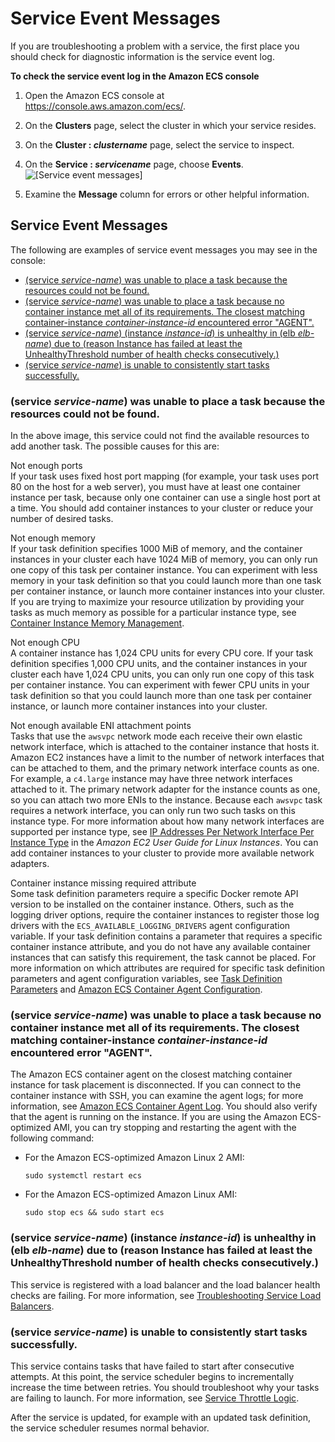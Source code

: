 # Service Event Messages<a name="service-event-messages"></a>

If you are troubleshooting a problem with a service, the first place you should check for diagnostic information is the service event log\.

**To check the service event log in the Amazon ECS console**

1. Open the Amazon ECS console at [https://console\.aws\.amazon\.com/ecs/](https://console.aws.amazon.com/ecs/)\.

1. On the **Clusters** page, select the cluster in which your service resides\.

1. On the **Cluster : *clustername*** page, select the service to inspect\.

1. On the **Service : *servicename*** page, choose **Events**\.  
![\[Service event messages\]](http://docs.aws.amazon.com/AmazonECS/latest/developerguide/images/events.png)

1. Examine the **Message** column for errors or other helpful information\.

## Service Event Messages<a name="service-event-messages-list"></a>

The following are examples of service event messages you may see in the console:
+ [\(service *service\-name*\) was unable to place a task because the resources could not be found\.](#service-event-messages-1)
+ [\(service *service\-name*\) was unable to place a task because no container instance met all of its requirements\. The closest matching container\-instance *container\-instance\-id* encountered error "AGENT"\.](#service-event-messages-2)
+ [\(service *service\-name*\) \(instance *instance\-id*\) is unhealthy in \(elb *elb\-name*\) due to \(reason Instance has failed at least the UnhealthyThreshold number of health checks consecutively\.\)](#service-event-messages-3)
+ [\(service *service\-name*\) is unable to consistently start tasks successfully\.](#service-event-messages-4)

### \(service *service\-name*\) was unable to place a task because the resources could not be found\.<a name="service-event-messages-1"></a>

In the above image, this service could not find the available resources to add another task\. The possible causes for this are:

Not enough ports  
If your task uses fixed host port mapping \(for example, your task uses port 80 on the host for a web server\), you must have at least one container instance per task, because only one container can use a single host port at a time\. You should add container instances to your cluster or reduce your number of desired tasks\.

Not enough memory  
If your task definition specifies 1000 MiB of memory, and the container instances in your cluster each have 1024 MiB of memory, you can only run one copy of this task per container instance\. You can experiment with less memory in your task definition so that you could launch more than one task per container instance, or launch more container instances into your cluster\.  
If you are trying to maximize your resource utilization by providing your tasks as much memory as possible for a particular instance type, see [Container Instance Memory Management](memory-management.md)\.

Not enough CPU  
A container instance has 1,024 CPU units for every CPU core\. If your task definition specifies 1,000 CPU units, and the container instances in your cluster each have 1,024 CPU units, you can only run one copy of this task per container instance\. You can experiment with fewer CPU units in your task definition so that you could launch more than one task per container instance, or launch more container instances into your cluster\.

Not enough available ENI attachment points  
Tasks that use the `awsvpc` network mode each receive their own elastic network interface, which is attached to the container instance that hosts it\. Amazon EC2 instances have a limit to the number of network interfaces that can be attached to them, and the primary network interface counts as one\. For example, a `c4.large` instance may have three network interfaces attached to it\. The primary network adapter for the instance counts as one, so you can attach two more ENIs to the instance\. Because each `awsvpc` task requires a network interface, you can only run two such tasks on this instance type\. For more information about how many network interfaces are supported per instance type, see [IP Addresses Per Network Interface Per Instance Type](https://docs.aws.amazon.com/AWSEC2/latest/UserGuide/using-eni.html) in the *Amazon EC2 User Guide for Linux Instances*\. You can add container instances to your cluster to provide more available network adapters\.

Container instance missing required attribute  
Some task definition parameters require a specific Docker remote API version to be installed on the container instance\. Others, such as the logging driver options, require the container instances to register those log drivers with the `ECS_AVAILABLE_LOGGING_DRIVERS` agent configuration variable\. If your task definition contains a parameter that requires a specific container instance attribute, and you do not have any available container instances that can satisfy this requirement, the task cannot be placed\. For more information on which attributes are required for specific task definition parameters and agent configuration variables, see [Task Definition Parameters](task_definition_parameters.md) and [Amazon ECS Container Agent Configuration](ecs-agent-config.md)\.

### \(service *service\-name*\) was unable to place a task because no container instance met all of its requirements\. The closest matching container\-instance *container\-instance\-id* encountered error "AGENT"\.<a name="service-event-messages-2"></a>

The Amazon ECS container agent on the closest matching container instance for task placement is disconnected\. If you can connect to the container instance with SSH, you can examine the agent logs; for more information, see [Amazon ECS Container Agent Log](logs.md#agent-logs)\. You should also verify that the agent is running on the instance\. If you are using the Amazon ECS\-optimized AMI, you can try stopping and restarting the agent with the following command:
+ For the Amazon ECS\-optimized Amazon Linux 2 AMI:

  ```
  sudo systemctl restart ecs
  ```
+ For the Amazon ECS\-optimized Amazon Linux AMI:

  ```
  sudo stop ecs && sudo start ecs
  ```

### \(service *service\-name*\) \(instance *instance\-id*\) is unhealthy in \(elb *elb\-name*\) due to \(reason Instance has failed at least the UnhealthyThreshold number of health checks consecutively\.\)<a name="service-event-messages-3"></a>

This service is registered with a load balancer and the load balancer health checks are failing\. For more information, see [Troubleshooting Service Load Balancers](troubleshoot-service-load-balancers.md)\.

### \(service *service\-name*\) is unable to consistently start tasks successfully\.<a name="service-event-messages-4"></a>

This service contains tasks that have failed to start after consecutive attempts\. At this point, the service scheduler begins to incrementally increase the time between retries\. You should troubleshoot why your tasks are failing to launch\. For more information, see [Service Throttle Logic](service-throttle-logic.md)\.

After the service is updated, for example with an updated task definition, the service scheduler resumes normal behavior\.